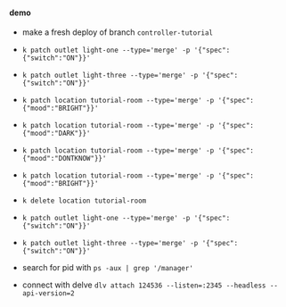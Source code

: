 #### demo
- make a fresh deploy of branch `controller-tutorial`
- `k patch outlet light-one --type='merge' -p '{"spec":{"switch":"ON"}}'`
- `k patch outlet light-three --type='merge' -p '{"spec":{"switch":"ON"}}'`
- `k patch location tutorial-room --type='merge' -p '{"spec":{"mood":"BRIGHT"}}'`
- `k patch location tutorial-room --type='merge' -p '{"spec":{"mood":"DARK"}}'`
- `k patch location tutorial-room --type='merge' -p '{"spec":{"mood":"DONTKNOW"}}'`

- `k patch location tutorial-room --type='merge' -p '{"spec":{"mood":"BRIGHT"}}'`
- `k delete location tutorial-room`

- `k patch outlet light-one --type='merge' -p '{"spec":{"switch":"ON"}}'`
- `k patch outlet light-three --type='merge' -p '{"spec":{"switch":"ON"}}'`

- search for pid with `ps -aux | grep '/manager'`
- connect with delve `dlv attach 124536 --listen=:2345 --headless --api-version=2`